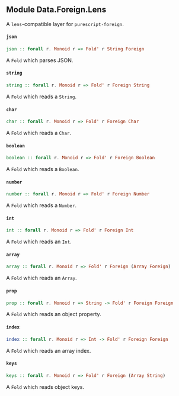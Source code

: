 ## Module Data.Foreign.Lens

A `lens`-compatible layer for `purescript-foreign`.

#### `json`

``` purescript
json :: forall r. Monoid r => Fold' r String Foreign
```

A `Fold` which parses JSON.

#### `string`

``` purescript
string :: forall r. Monoid r => Fold' r Foreign String
```

A `Fold` which reads a `String`.

#### `char`

``` purescript
char :: forall r. Monoid r => Fold' r Foreign Char
```

A `Fold` which reads a `Char`.

#### `boolean`

``` purescript
boolean :: forall r. Monoid r => Fold' r Foreign Boolean
```

A `Fold` which reads a `Boolean`.

#### `number`

``` purescript
number :: forall r. Monoid r => Fold' r Foreign Number
```

A `Fold` which reads a `Number`.

#### `int`

``` purescript
int :: forall r. Monoid r => Fold' r Foreign Int
```

A `Fold` which reads an `Int`.

#### `array`

``` purescript
array :: forall r. Monoid r => Fold' r Foreign (Array Foreign)
```

A `Fold` which reads an `Array`.

#### `prop`

``` purescript
prop :: forall r. Monoid r => String -> Fold' r Foreign Foreign
```

A `Fold` which reads an object property.

#### `index`

``` purescript
index :: forall r. Monoid r => Int -> Fold' r Foreign Foreign
```

A `Fold` which reads an array index.

#### `keys`

``` purescript
keys :: forall r. Monoid r => Fold' r Foreign (Array String)
```

A `Fold` which reads object keys.


